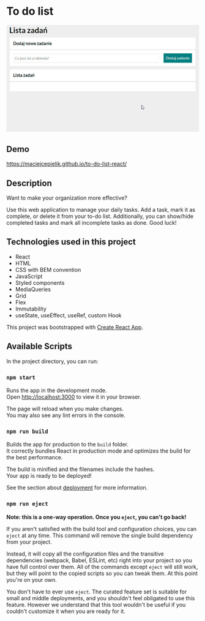 # To do list

![demo](https://raw.githubusercontent.com/maciejcepielik/to-do-list-react/main/public/demo.gif)

## Demo

https://maciejcepielik.github.io/to-do-list-react/

## Description

Want to make your organization more effective?

Use this web application to manage your daily tasks. 
Add a task, mark it as complete, or delete it from your to-do list. 
Additionally, you can show/hide completed tasks and mark all incomplete tasks as done. Good  luck!

## Technologies used in this project
- React
- HTML
- CSS with BEM convention
- JavaScript
- Styled components
- MediaQueries
- Grid
- Flex
- Immutability
- useState, useEffect, useRef, custom Hook

This project was bootstrapped with [Create React App](https://github.com/facebook/create-react-app).

## Available Scripts

In the project directory, you can run:

### `npm start`

Runs the app in the development mode.\
Open [http://localhost:3000](http://localhost:3000) to view it in your browser.

The page will reload when you make changes.\
You may also see any lint errors in the console.

### `npm run build`

Builds the app for production to the `build` folder.\
It correctly bundles React in production mode and optimizes the build for the best performance.

The build is minified and the filenames include the hashes.\
Your app is ready to be deployed!

See the section about [deployment](https://facebook.github.io/create-react-app/docs/deployment) for more information.

### `npm run eject`

**Note: this is a one-way operation. Once you `eject`, you can't go back!**

If you aren't satisfied with the build tool and configuration choices, you can `eject` at any time. This command will remove the single build dependency from your project.

Instead, it will copy all the configuration files and the transitive dependencies (webpack, Babel, ESLint, etc) right into your project so you have full control over them. All of the commands except `eject` will still work, but they will point to the copied scripts so you can tweak them. At this point you're on your own.

You don't have to ever use `eject`. The curated feature set is suitable for small and middle deployments, and you shouldn't feel obligated to use this feature. However we understand that this tool wouldn't be useful if you couldn't customize it when you are ready for it.
